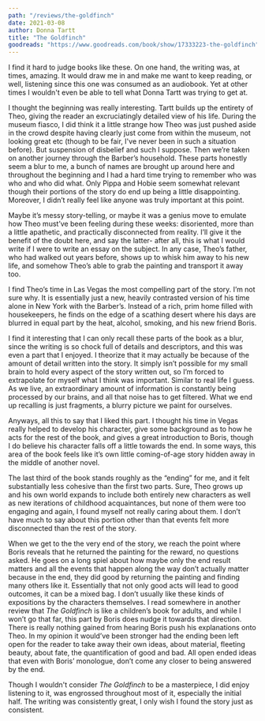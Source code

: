 ```yaml
---
path: "/reviews/the-goldfinch"
date: 2021-03-08
author: Donna Tartt
title: "The Goldfinch"
goodreads: "https://www.goodreads.com/book/show/17333223-the-goldfinch"
---
```


I find it hard to judge books like these. On one hand, the writing was, at times, amazing. It would draw me in and make me want to keep reading, or well, listening since this one was consumed as an audiobook. Yet at other times I wouldn't even be able to tell what Donna Tartt was trying to get at.

I thought the beginning was really interesting. Tartt builds up the entirety of Theo, giving the reader an excruciatingly detailed view of his life. During the museum fiasco, I did think it a little strange how Theo was just pushed aside in the crowd despite having clearly just come from within the museum, not looking great etc (though to be fair, I've never been in such a situation before). But suspension of disbelief and such I suppose. Then we’re taken on another journey through the Barber’s household. These parts honestly seem a blur to me, a bunch of names are brought up around here and throughout the beginning and I had a hard time trying to remember who was who and who did what. Only Pippa and Hobie seem somewhat relevant though their portions of the story do end up being a little disappointing. Moreover, I didn’t really feel like anyone was truly important at this point.

Maybe it’s messy story-telling, or maybe it was a genius move to emulate how Theo must’ve been feeling during these weeks: disoriented, more than a little apathetic, and practically disconnected from reality. I’ll give it the benefit of the doubt here, and say the latter- after all, this is what I would write if I were to write an essay on the subject. In any case, Theo’s father, who had walked out years before, shows up to whisk him away to his new life, and somehow Theo’s able to grab the painting and transport it away too.

I find Theo’s time in Las Vegas the most compelling part of the story. I’m not sure why. It is essentially just a new, heavily contrasted version of his time alone in New York with the Barber’s. Instead of a rich, prim home filled with housekeepers, he finds on the edge of a scathing desert where his days are blurred in equal part by the heat, alcohol, smoking, and his new friend Boris.

I find it interesting that I can only recall these parts of the book as a blur, since the writing is so chock full of details and descriptors, and this was even a part that I enjoyed. I theorize that it may actually be because of the amount of detail written into the story. It simply isn’t possible for my small brain to hold every aspect of the story written out, so I’m forced to extrapolate for myself what I think was important. Similar to real life I guess. As we live, an extraordinary amount of information is constantly being processed by our brains, and all that noise has to get filtered. What we end up recalling is just fragments, a blurry picture we paint for ourselves.

Anyways, all this to say that I liked this part. I thought his time in Vegas really helped to develop his character, give some background as to how he acts for the rest of the book, and gives a great introduction to Boris, though I do believe his character falls off a little towards the end. In some ways, this area of the book feels like it’s own little coming-of-age story hidden away in the middle of another novel.

The last third of the book stands roughly as the “ending” for me, and it felt substantially less cohesive than the first two parts. Sure, Theo grows up and his own world expands to include both entirely new characters as well as new iterations of childhood acquaintances, but none of them were too engaging and again, I found myself not really caring about them. I don’t have much to say about this portion other than that events felt more disconnected than the rest of the story.

When we get to the the very end of the story, we reach the point where Boris reveals that he returned the painting for the reward, no questions asked. He goes on a long spiel about how maybe only the end result matters and all the events that happen along the way don’t actually matter because in the end, they did good by returning the painting and finding many others like it. Essentially that not only good acts will lead to good outcomes, it can be a mixed bag. I don’t usually like these kinds of expositions by the characters themselves. I read somewhere in another review that *The Goldfinch* is like a children’s book for adults, and while I won’t go that far, this part by Boris does nudge it towards that direction. There is really nothing gained from hearing Boris push his explanations onto Theo. In my opinion it would’ve been stronger had the ending been left open for the reader to take away their own ideas, about material, fleeting beauty, about fate, the quantification of good and bad. All open ended ideas that even with Boris’ monologue, don’t come any closer to being answered by the end.

Though I wouldn't consider *The Goldfinch* to be a masterpiece, I did enjoy listening to it, was engrossed throughout most of it, especially the initial half. The writing was consistently great, I only wish I found the story just as consistent.
